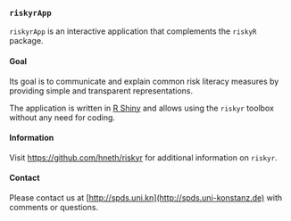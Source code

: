 
### `riskyrApp`

`riskyrApp` is an interactive application that complements the `riskyR` package. 


#### Goal

Its goal is to communicate and explain common risk literacy measures by providing simple and transparent representations.

The application is written in [R Shiny](https://shiny.rstudio.com/) and allows using the `riskyr` toolbox without any need for coding.


#### Information

Visit https://github.com/hneth/riskyr for additional information on `riskyr`. 


#### Contact

Please contact us at [http://spds.uni.kn](http://spds.uni-konstanz.de) with comments or questions. 